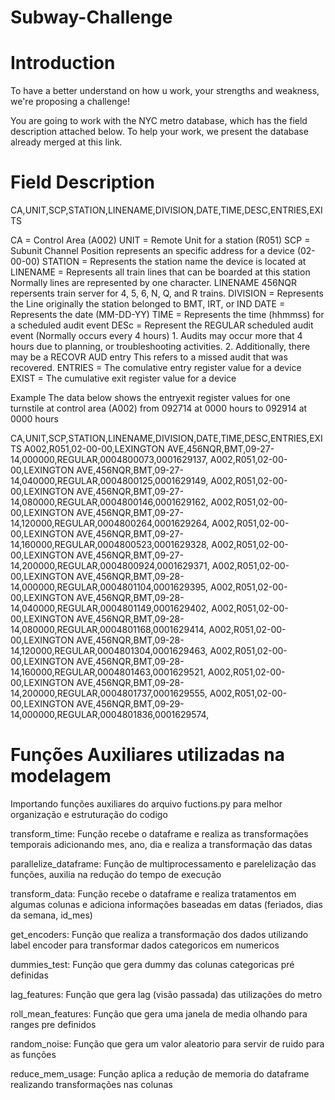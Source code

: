 # Subway-Challenge

# Introduction

To have a better understand on how u work, your strengths and weakness, we're proposing a challenge!

You are going to work with the NYC metro database, which has the field description attached below. To help your work, we present the database already merged at this link.


# Field Description

CA,UNIT,SCP,STATION,LINENAME,DIVISION,DATE,TIME,DESC,ENTRIES,EXITS

CA = Control Area (A002) UNIT = Remote Unit for a station (R051) SCP = Subunit Channel Position represents an specific address for a device (02-00-00) STATION = Represents the station name the device is located at LINENAME = Represents all train lines that can be boarded at this station Normally lines are represented by one character. LINENAME 456NQR repersents train server for 4, 5, 6, N, Q, and R trains. DIVISION = Represents the Line originally the station belonged to BMT, IRT, or IND DATE = Represents the date (MM-DD-YY) TIME = Represents the time (hhmmss) for a scheduled audit event DESc = Represent the REGULAR scheduled audit event (Normally occurs every 4 hours) 1. Audits may occur more that 4 hours due to planning, or troubleshooting activities. 2. Additionally, there may be a RECOVR AUD entry This refers to a missed audit that was recovered. ENTRIES = The comulative entry register value for a device EXIST = The cumulative exit register value for a device

Example The data below shows the entryexit register values for one turnstile at control area (A002) from 092714 at 0000 hours to 092914 at 0000 hours

CA,UNIT,SCP,STATION,LINENAME,DIVISION,DATE,TIME,DESC,ENTRIES,EXITS A002,R051,02-00-00,LEXINGTON AVE,456NQR,BMT,09-27-14,000000,REGULAR,0004800073,0001629137, A002,R051,02-00-00,LEXINGTON AVE,456NQR,BMT,09-27-14,040000,REGULAR,0004800125,0001629149, A002,R051,02-00-00,LEXINGTON AVE,456NQR,BMT,09-27-14,080000,REGULAR,0004800146,0001629162, A002,R051,02-00-00,LEXINGTON AVE,456NQR,BMT,09-27-14,120000,REGULAR,0004800264,0001629264, A002,R051,02-00-00,LEXINGTON AVE,456NQR,BMT,09-27-14,160000,REGULAR,0004800523,0001629328, A002,R051,02-00-00,LEXINGTON AVE,456NQR,BMT,09-27-14,200000,REGULAR,0004800924,0001629371, A002,R051,02-00-00,LEXINGTON AVE,456NQR,BMT,09-28-14,000000,REGULAR,0004801104,0001629395, A002,R051,02-00-00,LEXINGTON AVE,456NQR,BMT,09-28-14,040000,REGULAR,0004801149,0001629402, A002,R051,02-00-00,LEXINGTON AVE,456NQR,BMT,09-28-14,080000,REGULAR,0004801168,0001629414, A002,R051,02-00-00,LEXINGTON AVE,456NQR,BMT,09-28-14,120000,REGULAR,0004801304,0001629463, A002,R051,02-00-00,LEXINGTON AVE,456NQR,BMT,09-28-14,160000,REGULAR,0004801463,0001629521, A002,R051,02-00-00,LEXINGTON AVE,456NQR,BMT,09-28-14,200000,REGULAR,0004801737,0001629555, A002,R051,02-00-00,LEXINGTON AVE,456NQR,BMT,09-29-14,000000,REGULAR,0004801836,0001629574,


# Funções Auxiliares utilizadas na modelagem 

Importando funções auxiliares do arquivo fuctions.py para melhor organização e estruturação do codigo

transform_time: Função recebe o dataframe e realiza as transformações temporais adicionando mes, ano, dia e realiza a transformação das datas

parallelize_dataframe: Função de multiprocessamento e parelelização das funções, auxilia na redução do tempo de execução

transform_data: Função recebe o dataframe e realiza tratamentos em algumas colunas e adiciona informações baseadas em datas (feriados, dias da semana, id_mes)

get_encoders: Função que realiza a transformação dos dados utilizando label encoder para transformar dados categoricos em numericos

dummies_test: Função que gera dummy das colunas categoricas pré definidas

lag_features: Função que gera lag (visão passada) das utilizações do metro

roll_mean_features: Função que gera uma janela de media olhando para ranges pre definidos

random_noise: Função que gera um valor aleatorio para servir de ruido para as funções

reduce_mem_usage: Função aplica a redução de memoria do dataframe realizando transformações nas colunas
